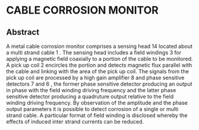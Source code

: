 # CABLE CORROSION MONITOR

## Abstract
A metal cable corrosion monitor comprises a sensing head 14 located about a multi strand cable 1 . The sensing head includes a field windings 3 for applying a magnetic field coaxially to a portion of the cable to be monitored. A pick up coil 2 encircles the portion and detects magnetic flux parallel with the cable and linking with the area of the pick up coil. The signals from the pick up coil are processed by a high gain amplifier 8 and phase sensitive detectors 7 and 6 , the former phase sensitive detector producing an output in phase with the field winding driving frequency and the latter phase sensitive detector producing a quadruture output relative to the field winding driving frequency. By observation of the amplitude and the phase output parameters it is possible to detect corrosion of a single or multi strand cable. A particular format of field winding is disclosed whereby the effects of induced inter strand currents can be reduced.